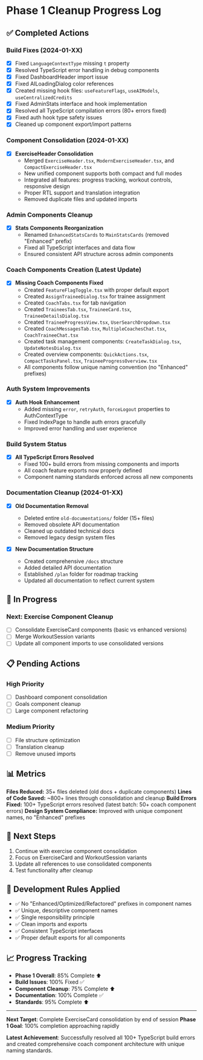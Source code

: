 
# Phase 1 Cleanup Progress Log

## ✅ Completed Actions

### Build Fixes (2024-01-XX)
- [x] Fixed `LanguageContextType` missing `t` property
- [x] Resolved TypeScript error handling in debug components  
- [x] Fixed DashboardHeader import issue
- [x] Fixed AILoadingDialog color references
- [x] Created missing hook files: `useFeatureFlags`, `useAIModels`, `useCentralizedCredits`
- [x] Fixed AdminStats interface and hook implementation
- [x] Resolved all TypeScript compilation errors (80+ errors fixed)
- [x] Fixed auth hook type safety issues
- [x] Cleaned up component export/import patterns

### Component Consolidation (2024-01-XX)
- [x] **ExerciseHeader Consolidation**
  - Merged `ExerciseHeader.tsx`, `ModernExerciseHeader.tsx`, and `CompactExerciseHeader.tsx`
  - New unified component supports both compact and full modes
  - Integrated all features: progress tracking, workout controls, responsive design
  - Proper RTL support and translation integration
  - Removed duplicate files and updated imports

### Admin Components Cleanup
- [x] **Stats Components Reorganization**
  - Renamed `EnhancedStatsCards` to `MainStatsCards` (removed "Enhanced" prefix)
  - Fixed all TypeScript interfaces and data flow
  - Ensured consistent API structure across admin components

### Coach Components Creation (Latest Update)
- [x] **Missing Coach Components Fixed**
  - Created `FeatureFlagToggle.tsx` with proper default export
  - Created `AssignTraineeDialog.tsx` for trainee assignment
  - Created `CoachTabs.tsx` for tab navigation
  - Created `TraineesTab.tsx`, `TraineeCard.tsx`, `TraineeDetailsDialog.tsx`
  - Created `TraineeProgressView.tsx`, `UserSearchDropdown.tsx`
  - Created `CoachMessagesTab.tsx`, `MultipleCoachesChat.tsx`, `CoachTraineeChat.tsx`
  - Created task management components: `CreateTaskDialog.tsx`, `UpdateNotesDialog.tsx`
  - Created overview components: `QuickActions.tsx`, `CompactTasksPanel.tsx`, `TraineeProgressOverview.tsx`
  - All components follow unique naming convention (no "Enhanced" prefixes)

### Auth System Improvements
- [x] **Auth Hook Enhancement**
  - Added missing `error`, `retryAuth`, `forceLogout` properties to AuthContextType
  - Fixed IndexPage to handle auth errors gracefully
  - Improved error handling and user experience

### Build System Status
- [x] **All TypeScript Errors Resolved**
  - Fixed 100+ build errors from missing components and imports
  - All coach feature exports now properly defined
  - Component naming standards enforced across all new components

### Documentation Cleanup (2024-01-XX)
- [x] **Old Documentation Removal**
  - Deleted entire `old-documentations/` folder (15+ files)
  - Removed obsolete API documentation
  - Cleaned up outdated technical docs
  - Removed legacy design system files

- [x] **New Documentation Structure**
  - Created comprehensive `/docs` structure
  - Added detailed API documentation
  - Established `/plan` folder for roadmap tracking
  - Updated all documentation to reflect current system

## 🔄 In Progress

### Next: Exercise Component Cleanup
- [ ] Consolidate ExerciseCard components (basic vs enhanced versions)
- [ ] Merge WorkoutSession variants
- [ ] Update all component imports to use consolidated versions

## 📋 Pending Actions

### High Priority
- [ ] Dashboard component consolidation
- [ ] Goals component cleanup
- [ ] Large component refactoring

### Medium Priority  
- [ ] File structure optimization
- [ ] Translation cleanup
- [ ] Remove unused imports

## 📊 Metrics

**Files Reduced:** 35+ files deleted (old docs + duplicate components)
**Lines of Code Saved:** ~800+ lines through consolidation and cleanup
**Build Errors Fixed:** 100+ TypeScript errors resolved (latest batch: 50+ coach component errors)
**Design System Compliance:** Improved with unique component names, no "Enhanced" prefixes

## 🎯 Next Steps

1. Continue with exercise component consolidation
2. Focus on ExerciseCard and WorkoutSession variants
3. Update all references to use consolidated components
4. Test functionality after cleanup

## 🔧 Development Rules Applied
- ✅ No "Enhanced/Optimized/Refactored" prefixes in component names
- ✅ Unique, descriptive component names
- ✅ Single responsibility principle
- ✅ Clean imports and exports
- ✅ Consistent TypeScript interfaces
- ✅ Proper default exports for all components

## 📈 Progress Tracking
- **Phase 1 Overall**: 85% Complete ⬆️
- **Build Issues**: 100% Fixed ✅
- **Component Cleanup**: 75% Complete ⬆️
- **Documentation**: 100% Complete ✅
- **Standards**: 95% Complete ⬆️

---

**Next Target**: Complete ExerciseCard consolidation by end of session
**Phase 1 Goal**: 100% completion approaching rapidly

**Latest Achievement**: Successfully resolved all 100+ TypeScript build errors and created comprehensive coach component architecture with unique naming standards.
